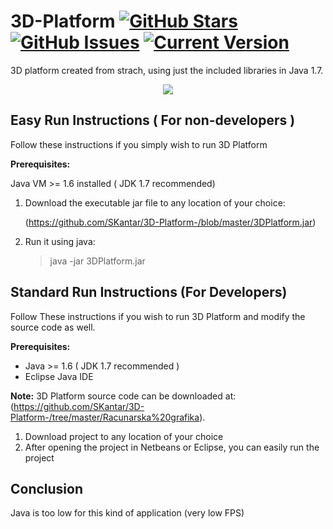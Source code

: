 # 3D-Platform [![GitHub Stars](https://img.shields.io/github/stars/SKantar/3D-Platform-.svg)](https://github.com/SKantar/3D-Platform-/stargazers) [![GitHub Issues](https://img.shields.io/github/issues/SKantar/3D-Platform-.svg)](https://github.com/SKantar/3D-Platform-/issues) [![Current Version](https://img.shields.io/badge/version-1.0.0-green.svg)](https://github.com/SKantar/3D-Platform-)

3D platform created from strach, using just the included libraries in Java 1.7.

<p align="center">
  <a name="top" href="#"><img src="anim.gif"></a>
</p>

## Easy Run Instructions ( For non-developers )

Follow these instructions if you simply wish to run 3D Platform

**Prerequisites:** 

Java VM >= 1.6 installed ( JDK 1.7 recommended)

1. Download the executable jar file to any location of your choice:

    (https://github.com/SKantar/3D-Platform-/blob/master/3DPlatform.jar)

2. Run it using java:

    > java -jar 3DPlatform.jar

##  Standard Run Instructions (For Developers)

Follow These instructions if you wish to run 3D Platform and modify the source code
as well.

**Prerequisites:**

* Java >= 1.6 ( JDK 1.7 recommended )
* Eclipse Java IDE

**Note:** 3D Platform source code can be downloaded at: (https://github.com/SKantar/3D-Platform-/tree/master/Racunarska%20grafika).

1. Download project to any location of your choice
2. After opening the project in Netbeans or Eclipse, you can easily run the project

## Conclusion

Java is too low for this kind of application (very low FPS)

